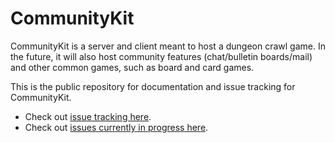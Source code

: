 # CommunityKit
CommunityKit is a server and client meant to host a dungeon crawl game. In the future, it will also host community features (chat/bulletin boards/mail) and other common games, such as board and card games.

This is the public repository for documentation and issue tracking for CommunityKit.
* Check out [issue tracking here](https://github.com/ZaneDubya/CommunityKitPublic/issues).
* Check out [issues currently in progress here](https://github.com/ZaneDubya/CommunityKitPublic/projects/1).
